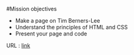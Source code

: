 #Mission objectives

- Make a page on Tim Berners-Lee
- Understand the principles of HTML and CSS
- Present your page and code

URL : [link](http "Tim berners-lee page")